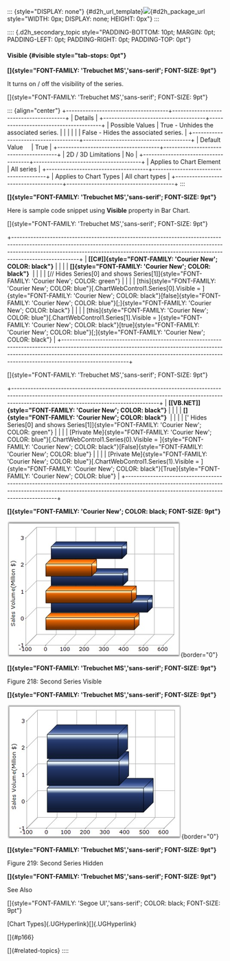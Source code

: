::: {style="DISPLAY: none"}
[](ms-xhelp:///?Id=d2h_url_template){#d2h_url_template}![](!package_url!){#d2h_package_url style="WIDTH: 0px; DISPLAY: none; HEIGHT: 0px"}
:::

:::: {.d2h_secondary_topic style="PADDING-BOTTOM: 10pt; MARGIN: 0pt; PADDING-LEFT: 0pt; PADDING-RIGHT: 0pt; PADDING-TOP: 0pt"}
#### Visible {#visible style="tab-stops: 0pt"}

**[]{style="FONT-FAMILY: 'Trebuchet MS','sans-serif'; FONT-SIZE: 9pt"}** 

It turns on / off the visibility of the series.

[]{style="FONT-FAMILY: 'Trebuchet MS','sans-serif'; FONT-SIZE: 9pt"} 

::: {align="center"}
+-------------------------------------+---------------------------------------+
| Details                                                                     |
+-------------------------------------+---------------------------------------+
| Possible Values                     | True - Unhides the associated series. |
|                                     |                                       |
|                                     | False - Hides the associated series.  |
+-------------------------------------+---------------------------------------+
| Default Value                       | True                                  |
+-------------------------------------+---------------------------------------+
| 2D / 3D Limitations                 | No                                    |
+-------------------------------------+---------------------------------------+
| Applies to Chart Element            | All series                            |
+-------------------------------------+---------------------------------------+
| Applies to Chart Types              | All chart types                       |
+-------------------------------------+---------------------------------------+
:::

**[]{style="FONT-FAMILY: 'Trebuchet MS','sans-serif'; FONT-SIZE: 9pt"}** 

Here is sample code snippet using **Visible** property in Bar Chart.

[]{style="FONT-FAMILY: 'Trebuchet MS','sans-serif'; FONT-SIZE: 9pt"} 

+------------------------------------------------------------------------------------------------------------------------------------------------------------------------------------------------------------------------------------------------------------------+
| **[\[C#\]]{style="FONT-FAMILY: 'Courier New'; COLOR: black"}**                                                                                                                                                                                                   |
|                                                                                                                                                                                                                                                                  |
| **[]{style="FONT-FAMILY: 'Courier New'; COLOR: black"}**                                                                                                                                                                                                         |
|                                                                                                                                                                                                                                                                  |
| [// Hides Series\[0\] and shows Series\[1\]]{style="FONT-FAMILY: 'Courier New'; COLOR: green"}                                                                                                                                                                   |
|                                                                                                                                                                                                                                                                  |
| [this]{style="FONT-FAMILY: 'Courier New'; COLOR: blue"}[.ChartWebControl1.Series\[0\].Visible = ]{style="FONT-FAMILY: 'Courier New'; COLOR: black"}[false]{style="FONT-FAMILY: 'Courier New'; COLOR: blue"}[;]{style="FONT-FAMILY: 'Courier New'; COLOR: black"} |
|                                                                                                                                                                                                                                                                  |
| [this]{style="FONT-FAMILY: 'Courier New'; COLOR: blue"}[.ChartWebControl1.Series\[1\].Visible = ]{style="FONT-FAMILY: 'Courier New'; COLOR: black"}[true]{style="FONT-FAMILY: 'Courier New'; COLOR: blue"}[;]{style="FONT-FAMILY: 'Courier New'; COLOR: black"}  |
+------------------------------------------------------------------------------------------------------------------------------------------------------------------------------------------------------------------------------------------------------------------+

[]{style="FONT-FAMILY: 'Trebuchet MS','sans-serif'; FONT-SIZE: 9pt"} 

+-----------------------------------------------------------------------------------------------------------------------------------------------------------------------------------------------------------------+
| **[\[VB.NET\]]{style="FONT-FAMILY: 'Courier New'; COLOR: black"}**                                                                                                                                              |
|                                                                                                                                                                                                                 |
| **[]{style="FONT-FAMILY: 'Courier New'; COLOR: black"}**                                                                                                                                                        |
|                                                                                                                                                                                                                 |
| [\' Hides Series\[0\] and shows Series\[1\]]{style="FONT-FAMILY: 'Courier New'; COLOR: green"}                                                                                                                  |
|                                                                                                                                                                                                                 |
| [Private Me]{style="FONT-FAMILY: 'Courier New'; COLOR: blue"}[.ChartWebControl1.Series(0).Visible = ]{style="FONT-FAMILY: 'Courier New'; COLOR: black"}[False]{style="FONT-FAMILY: 'Courier New'; COLOR: blue"} |
|                                                                                                                                                                                                                 |
| [Private Me]{style="FONT-FAMILY: 'Courier New'; COLOR: blue"}[.ChartWebControl1.Series(1).Visible = ]{style="FONT-FAMILY: 'Courier New'; COLOR: black"}[True]{style="FONT-FAMILY: 'Courier New'; COLOR: blue"}  |
+-----------------------------------------------------------------------------------------------------------------------------------------------------------------------------------------------------------------+

**[]{style="FONT-FAMILY: 'Courier New'; COLOR: black; FONT-SIZE: 9pt"}** 

![](ImagesExt/image64_224.jpg){border="0"}

**[]{style="FONT-FAMILY: 'Trebuchet MS','sans-serif'; FONT-SIZE: 9pt"}** 

Figure 218: Second Series Visible

**[]{style="FONT-FAMILY: 'Trebuchet MS','sans-serif'; FONT-SIZE: 9pt"}** 

![](ImagesExt/image64_225.jpg){border="0"}

**[]{style="FONT-FAMILY: 'Trebuchet MS','sans-serif'; FONT-SIZE: 9pt"}** 

Figure 219: Second Series Hidden

**[]{style="FONT-FAMILY: 'Trebuchet MS','sans-serif'; FONT-SIZE: 9pt"}** 

See Also

[]{style="FONT-FAMILY: 'Segoe UI','sans-serif'; COLOR: black; FONT-SIZE: 9pt"} 

[Chart Types]{.UGHyperlink}[]{.UGHyperlink}

[]{#p166} 

[]{#related-topics}
::::
